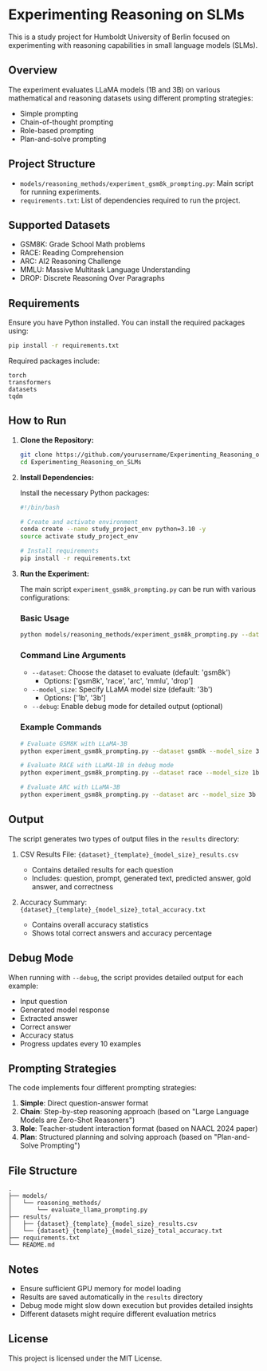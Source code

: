 # Experimenting Reasoning on SLMs

This is a study project for Humboldt University of Berlin focused on experimenting with reasoning capabilities in small language models (SLMs).

## Overview

The experiment evaluates LLaMA models (1B and 3B) on various mathematical and reasoning datasets using different prompting strategies:
- Simple prompting
- Chain-of-thought prompting
- Role-based prompting
- Plan-and-solve prompting

## Project Structure

- `models/reasoning_methods/experiment_gsm8k_prompting.py`: Main script for running experiments.
- `requirements.txt`: List of dependencies required to run the project.

## Supported Datasets

- GSM8K: Grade School Math problems
- RACE: Reading Comprehension
- ARC: AI2 Reasoning Challenge
- MMLU: Massive Multitask Language Understanding
- DROP: Discrete Reasoning Over Paragraphs

## Requirements

Ensure you have Python installed. You can install the required packages using:

```bash
pip install -r requirements.txt
```

Required packages include:
```
torch
transformers
datasets
tqdm
```

## How to Run

1. **Clone the Repository:**

   ```bash
   git clone https://github.com/yourusername/Experimenting_Reasoning_on_SLMs.git
   cd Experimenting_Reasoning_on_SLMs
   ```

2. **Install Dependencies:**

   Install the necessary Python packages:

   ```bash
   #!/bin/bash

   # Create and activate environment
   conda create --name study_project_env python=3.10 -y
   source activate study_project_env

   # Install requirements
   pip install -r requirements.txt
   ```

3. **Run the Experiment:**

   The main script `experiment_gsm8k_prompting.py` can be run with various configurations:

   ### Basic Usage
   ```bash
   python models/reasoning_methods/experiment_gsm8k_prompting.py --dataset gsm8k --model_size 3b
   ```

   ### Command Line Arguments
   - `--dataset`: Choose the dataset to evaluate (default: 'gsm8k')
     - Options: ['gsm8k', 'race', 'arc', 'mmlu', 'drop']
   - `--model_size`: Specify LLaMA model size (default: '3b')
     - Options: ['1b', '3b']
   - `--debug`: Enable debug mode for detailed output (optional)

   ### Example Commands
   ```bash
   # Evaluate GSM8K with LLaMA-3B
   python experiment_gsm8k_prompting.py --dataset gsm8k --model_size 3b

   # Evaluate RACE with LLaMA-1B in debug mode
   python experiment_gsm8k_prompting.py --dataset race --model_size 1b --debug

   # Evaluate ARC with LLaMA-3B
   python experiment_gsm8k_prompting.py --dataset arc --model_size 3b
   ```

## Output

The script generates two types of output files in the `results` directory:

1. CSV Results File: `{dataset}_{template}_{model_size}_results.csv`
   - Contains detailed results for each question
   - Includes: question, prompt, generated text, predicted answer, gold answer, and correctness

2. Accuracy Summary: `{dataset}_{template}_{model_size}_total_accuracy.txt`
   - Contains overall accuracy statistics
   - Shows total correct answers and accuracy percentage

## Debug Mode

When running with `--debug`, the script provides detailed output for each example:
- Input question
- Generated model response
- Extracted answer
- Correct answer
- Accuracy status
- Progress updates every 10 examples

## Prompting Strategies

The code implements four different prompting strategies:

1. **Simple**: Direct question-answer format
2. **Chain**: Step-by-step reasoning approach (based on "Large Language Models are Zero-Shot Reasoners")
3. **Role**: Teacher-student interaction format (based on NAACL 2024 paper)
4. **Plan**: Structured planning and solving approach (based on "Plan-and-Solve Prompting")

## File Structure

```
.
├── models/
│   └── reasoning_methods/
│       └── evaluate_llama_prompting.py
├── results/
│   ├── {dataset}_{template}_{model_size}_results.csv
│   └── {dataset}_{template}_{model_size}_total_accuracy.txt
├── requirements.txt
└── README.md
```

## Notes

- Ensure sufficient GPU memory for model loading
- Results are saved automatically in the `results` directory
- Debug mode might slow down execution but provides detailed insights
- Different datasets might require different evaluation metrics

## License

This project is licensed under the MIT License.

